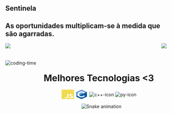 ## Sentinela
## As oportunidades multiplicam-se à medida que são agarradas.

<div>
  
  <img  height="180em" src="https://github-readme-stats.vercel.app/api?username=sentineIa&show_icons=true&theme=great-gatsby&include_all_commits=true&count_private=true"/>
  <img align="right" height="180em" src="https://github-readme-stats.vercel.app/api/top-langs/?username=sentineIa&layout=compact&langs_count=16&theme=great-gatsby"/>
</div>
<br>

<div  align="center"> 
  <div style="display: inline_block"><br>
    <img align="left" height="250" alt="coding-time" src="code.gif">
    <h1 align="center">Melhores Tecnologias <3</h1>
    <img align="center" height="30" width="40" alt="js-icon"  src="https://raw.githubusercontent.com/devicons/devicon/master/icons/javascript/javascript-plain.svg">
    <img align="center" height="30" width="40" alt="c-icon" src="https://raw.githubusercontent.com/devicons/devicon/master/icons/c/c-original.svg">
    <img align="center" height="30" width="40" alt="c++-icon" src="https://cdn.jsdelivr.net/gh/devicons/devicon/icons/cplusplus/cplusplus-original.svg" />
    <img align="center" height="30" width="40" alt="py-icon"  src="https://cdn.jsdelivr.net/gh/devicons/devicon/icons/python/python-original.svg" />

    
  
</div>
  
![Snake animation](https://github.com/LuigiGF/LuigiGF/blob/output/github-contribution-grid-snake.svg)
